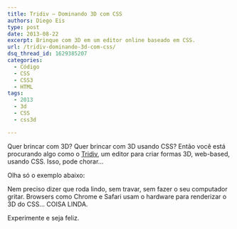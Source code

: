 ```yaml
---
title: Tridiv – Dominando 3D com CSS
authors: Diego Eis
type: post
date: 2013-08-22
excerpt: Brinque com 3D em um editor online baseado em CSS.
url: /tridiv-dominando-3d-com-css/
dsq_thread_id: 1629385207
categories:
  - Código
  - CSS
  - CSS3
  - HTML
tags:
  - 2013
  - 3d
  - CSS
  - css3d

---
```

Quer brincar com 3D? Quer brincar com 3D usando CSS? Então você está procurando algo como o [Tridiv][1], um editor para criar formas 3D, web-based, usando CSS. Isso, pode chorar&#8230; 

Olha só o exemplo abaixo:
  




Nem preciso dizer que roda lindo, sem travar, sem fazer o seu computador gritar. Browsers como Chrome e Safari usam o hardware para renderizar o 3D do CSS&#8230; COISA LINDA.

Experimente e seja feliz.

 [1]: http://tridiv.com